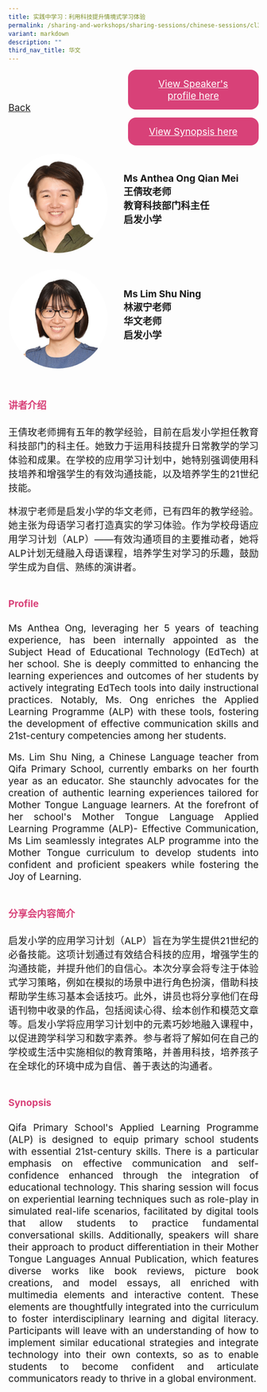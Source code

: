 ```yaml
---
title: 实践中学习：利用科技提升情境式学习体验
permalink: /sharing-and-workshops/sharing-sessions/chinese-sessions/cl3/
variant: markdown
description: ""
third_nav_title: 华文
---
```

<style>
.entry-title{
  font-size: 2.25rem;
  font-weight: 700;
  margin-bottom: 2rem;
  text-align: center;
}
.entry-content p{
  text-align: justify;
}

.entry-title.supported-by{
  margin-bottom: 0;
  margin-top: 3rem;
}

.entry-content .buttons-container{
  align-items: center;
  column-gap: 1rem;
  display: flex;
  flex-wrap: wrap;
  justify-content: center;
}
.entry-content .buttons-container .btn-link{
  background-color: #7431e8;
  border-radius: 0.4rem;
  color: #fff;
  font-size: 1.5rem;
  margin-bottom: 1rem;
  padding: 15px 20px;
  text-align: center;
  text-decoration: none;
  width: 15rem;
}
.entry-content .buttons-container .btn-link:hover{
  background-color: lightgrey;
}

.entry-content.sharing-sessions{
  align-items: center;
  display: flex;
  flex-direction: column;
  row-gap: 1.5rem;
}
.entry-content.sharing-sessions .session-item{
  align-items: flex-start;
  background-color:#d84178;
  border-radius: 0.5rem;
  color: #ffffff;
  row-gap: 2rem;
  display: flex;
  font-size: 1.1rem;
  flex-direction: column;
  line-height: 1.2;
  justify-content: space-between;
  margin-bottom: 2rem;
  padding: 1rem;
  width: 100%;
}
.entry-content.sharing-sessions .session-item .lower-wrapper{
  display: flex;
  flex-direction: column;
  row-gap: 2rem;
  width: 100%;
}
.entry-content.sharing-sessions .session-item .session-link{
  border: 2px solid lightgrey;
  border-radius: 0.5rem;
  padding: 1rem;
  text-align: center;
}
.entry-content.sharing-sessions .session-item .session-link a{
  color: #ffffff;
}

.entry-content.sharing-sessions.malay-sessions .session-item{
  background-color: #a3c864;
}

.entry-content.sharing-sessions.tamil-sessions .session-item,
.entry-content.sharing-sessions.preschools-exhibitors .session-item{
  background-color: #9b4490;
}

.entry-content.sharing-sessions.english-sessions .session-item{
  background-color: #fa0;
}

.entry-content.sharing-sessions.primary-secondary-exhibitors .session-item{
  background-color: #a3c864;
}

.entry-content.sharing-sessions .session-item .session-link:hover{
  background-color: lightgrey;
}

.entry-content.sharing-session-item{
  font-size: 1.2rem;
}
.entry-content.sharing-session-item .sharing-sessions-nav{
  align-items: center;
  column-gap: 1rem;
  display: flex;
  flex-wrap: wrap;
  justify-content: space-between;
  padding-bottom: 1rem;
}
.entry-content.sharing-session-item .sharing-sessions-nav .inner-nav-wrapper{
  column-gap: 1rem;
  display: flex;
  flex: 2;
  flex-wrap: wrap;
  justify-content: flex-end;
  row-gap: 1rem;
}
.entry-content.sharing-session-item .sharing-sessions-nav .inner-nav-wrapper .nav-btn{
  background-color: #d84178;
  border-radius: 1rem;
  color: #fff;
  padding: 1rem 2rem;
  text-align: center;
  width: 100%;
}
.entry-content.sharing-session-item.malay-session .sharing-sessions-nav .inner-nav-wrapper .nav-btn{
  background-color: #a3c864;
}
.entry-content.sharing-session-item.tamil-session .sharing-sessions-nav .inner-nav-wrapper .nav-btn{
  background-color: #9b4490;
}
.entry-content.sharing-session-item.english-session .sharing-sessions-nav .inner-nav-wrapper .nav-btn{
  background-color: #fa0;
}
.entry-content.sharing-session-item .sharing-sessions-nav .inner-nav-wrapper .nav-btn:hover{
  background-color: lightgrey;
}
.entry-content.sharing-session-item .profile-wrapper{
  align-items: center;
  display: flex;
  flex-direction: row;
  column-gap: 2rem;
}
.entry-content.sharing-session-item .profile-wrapper > div{
  flex: 1;
}
.entry-content.sharing-session-item .profile-photo-container{
  align-items: center;
  column-gap: 1rem;
  display: flex;
  flex-wrap: wrap;
  justify-content: space-between;
  row-gap: 1rem;
}
.entry-content.sharing-session-item .profile-photo{
  align-items: center;
  column-gap: 2rem;
  display: flex;
  flex-wrap: wrap;
  justify-content: center;
  row-gap: 2rem;
  margin-bottom: 2rem;
}
.entry-content.sharing-session-item .profile-photo img{
  border-radius: 100px;
  width: 200px;
}
.entry-content.sharing-session-item.awardee-item .profile-photo{
  width: 100%;
}
.entry-content.sharing-session-item .profile-name{
  font-weight: 700;
  margin-bottom: 3rem;
}
.entry-content.sharing-session-item h4{
  color: #d84178;
}
.entry-content.sharing-session-item.malay-session h4{
  color: #a3c864;
}
.entry-content.sharing-session-item.tamil-session h4{
  color: #9b4490;
}
.entry-content.sharing-session-item.english-session h4{
  color: #fa0;
}
.entry-content.sharing-session-item.awardee-item h3,
.entry-content.sharing-session-item.awardee-item h4{
  color: #4372d6;
}
.entry-content.sharing-session-item .section-wrapper{
  margin-bottom: 3rem;
}

.entry-content.awardees-container h4{
  font-weight: 700;
  margin-bottom: 3rem;
}
.entry-content.awardees-container a{
  text-decoration: none;
}
.entry-content.awardees-container .section-wrapper{
  margin-bottom: 10rem;
}
.entry-content.awardees-container .section-row{
  column-gap: 1rem;
  display: flex;
  flex-wrap: wrap;
  justify-content: space-around;
  row-gap: 1rem;
}
.entry-content.awardees-container .section-column{
  width: 30%;
}
.entry-content.awardees-container .awardee-wrapper{
  align-items: center;
  display: flex;
  flex-direction: column;
  justify-content: center;
  row-gap: 1rem;
}
.entry-content.awardees-container .awardee-wrapper .awardee-pic{
  width: 10rem;
}
.entry-content.awardees-container .awardee-wrapper .awardee-profile{
  color: #484848;
  text-align: center;
}
.entry-content.awardees-container .awardee-wrapper .name-english{
  font-size: 1.25rem;
  margin-bottom: 1rem;
}
.entry-content.awardees-container .awardee-wrapper .name-chinese{
  font-size: 1.25rem;
  margin-bottom: 1rem;
}

.entry-content .btntop{
  position: fixed;
  float: right;
  bottom: 20px;
  right: 80px;
  z-index: 99;
  border: none;
  background-color: #3bb9ff;
  cursor: pointer;
  padding: 15px;
  border-radius: 4px;
  color: #fff;
  font-weight: 600;
}

.coming-soon{
  color: #7431e8;
  font-size: 2rem;
  font-weight: 700;
  margin-top: 3rem;
  text-align: center;
}

@media all and (min-width: 40rem ){
  .entry-content.sharing-sessions{
    align-items: flex-start;
    display: flex;
    flex-direction: column;
    row-gap: 1.5rem;
  }

  .entry-content.sharing-session-item .profile-wrapper > div{
    flex: 0 1 auto;
  }
  
  .entry-content.sharing-sessions .session-item .lower-wrapper{
    align-items: center;
    flex-direction: row;
    justify-content: space-between;
  }

  .entry-content.sharing-session-item .sharing-sessions-nav .inner-nav-wrapper .nav-btn{
    width: 45%;
  }
}
</style>

<div class="entry-content sharing-session-item">
<div class="sharing-sessions-nav">
<a href="/sharing-and-workshops/sharing-sessions/chinese-sessions/">Back</a>
<div class="inner-nav-wrapper">
<a class="nav-btn" href="#C1">View Speaker's profile here</a>
<a class="nav-btn" href="#C2">View Synopsis here</a>
</div>
</div>

<div class="profiles-container">
<div class="profile-wrapper">
<div class="profile-photo">
<img alt="Anthea Ong Qian Mei" src="/images/Sharing_sessions/anthea-ong-qian-mei.jpg">
</div>
<div class="profile-name">
Ms Anthea Ong Qian Mei<br>
王倩玫老师<br>
教育科技部门科主任<br>
启发小学
</div>
</div>
<div class="profile-wrapper">
<div class="profile-photo">
<img alt="Lim Shu Ning" src="/images/Sharing_sessions/lim-shu-ning.jpg">
</div>
<div class="profile-name">
Ms Lim Shu Ning<br>
林淑宁老师<br>
华文老师<br>
启发小学
</div>
</div>
</div>

<div class="section-wrapper">
<h4 id="C1">讲者介绍</h4>
<p>
王倩玫老师拥有五年的教学经验，目前在启发小学担任教育科技部门的科主任。她致力于运用科技提升日常教学的学习体验和成果。在学校的应用学习计划中，她特别强调使用科技培养和增强学生的有效沟通技能，以及培养学生的21世纪技能。
</p>
<p>
林淑宁老师是启发小学的华文老师，已有四年的教学经验。她主张为母语学习者打造真实的学习体验。作为学校母语应用学习计划（ALP）——有效沟通项目的主要推动者，她将ALP计划无缝融入母语课程，培养学生对学习的乐趣，鼓励学生成为自信、熟练的演讲者。
</p>
</div>

<div class="section-wrapper">
<h4>Profile</h4>
<p>
Ms Anthea Ong, leveraging her 5 years of teaching experience, has been internally appointed as the Subject Head of Educational Technology (EdTech) at her school. She is deeply committed to enhancing the learning experiences and outcomes of her students by actively integrating EdTech tools into daily instructional practices. Notably, Ms. Ong enriches the Applied Learning Programme (ALP) with these tools, fostering the development of effective communication skills and 21st-century competencies among her students.
</p>
<p>
Ms. Lim Shu Ning, a Chinese Language teacher from Qifa Primary School, currently embarks on her fourth year as an educator. She staunchly advocates for the creation of authentic learning experiences tailored for Mother Tongue Language learners. At the forefront of her school's Mother Tongue Language Applied Learning Programme (ALP)- Effective Communication, Ms Lim seamlessly integrates ALP programme into the Mother Tongue curriculum to develop students into confident and proficient speakers while fostering the Joy of Learning.
</p>
</div>

<div class="section-wrapper">
<h4 id="C2">分享会内容简介</h4> 
<p>
启发小学的应用学习计划（ALP）旨在为学生提供21世纪的必备技能。这项计划通过有效结合科技的应用，增强学生的沟通技能，并提升他们的自信心。本次分享会将专注于体验式学习策略，例如在模拟的场景中进行角色扮演，借助科技帮助学生练习基本会话技巧。此外，讲员也将分享他们在母语刊物中收录的作品，包括阅读心得、绘本创作和模范文章等。启发小学将应用学习计划中的元素巧妙地融入课程中，以促进跨学科学习和数字素养。参与者将了解如何在自己的学校或生活中实施相似的教育策略，并善用科技，培养孩子在全球化的环境中成为自信、善于表达的沟通者。
</p>
</div>

<div class="section-wrapper">
<h4>Synopsis</h4> 
<p>
Qifa Primary School's Applied Learning Programme (ALP) is designed to equip primary school students with essential 21st-century skills. There is a particular emphasis on effective communication and self-confidence enhanced through the integration of educational technology. This sharing session will focus on experiential learning techniques such as role-play in simulated real-life scenarios, facilitated by digital tools that allow students to practice fundamental conversational skills. Additionally, speakers will share their approach to product differentiation in their Mother Tongue Languages Annual Publication, which features diverse works like book reviews, picture book creations, and model essays, all enriched with multimedia elements and interactive content. These elements are thoughtfully integrated into the curriculum to foster interdisciplinary learning and digital literacy. Participants will leave with an understanding of how to implement similar educational strategies and integrate technology into their own contexts, so as to enable students to become confident and articulate communicators ready to thrive in a global environment.
</p>
</div>

<div class="section-wrapper">
</div>
</div>